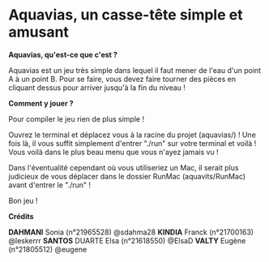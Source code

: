 # Aquavias, un casse-tête simple et amusant

**Aquavias, qu'est-ce que c'est ?**

Aquavias est un jeu très simple dans lequel il faut mener de l'eau d'un point A à un point B.
Pour se faire, vous devez faire tourner des pièces en cliquant dessus pour arriver jusqu'à la fin du niveau ! 

**Comment y jouer ?** 

Pour compiler le jeu rien de plus simple !

Ouvrez le terminal et déplacez vous à la racine du projet (aquavias/) ! Une fois là, il vous suffit simplement d'entrer "./run" sur votre terminal et voilà ! Vous voilà dans le plus beau menu que vous n'ayez jamais vu ! 

Dans l'éventualité cependant où vous utiliseriez un Mac, il serait plus judicieux de vous déplacer dans le dossier RunMac (aquavits/RunMac) avant d'entrer le "./run" !

Bon jeu !


**Crédits**

**DAHMANI** Sonia       (n°21965528)    @sdahma28
**KINDIA** Franck       (n°21700163)    @leskerrr
**SANTOS** DUARTE Elsa  (n°21618550)    @ElsaD
**VALTY** Eugène        (n°21805512)    @eugene